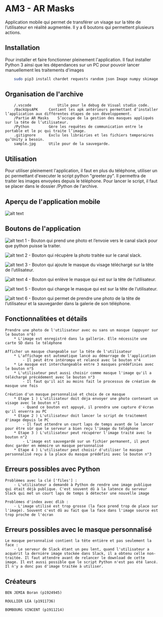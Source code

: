 # AM3 - AR Masks

Application mobile qui permet de transférer un visage sur la tête de l’utilisateur en réalité augmentée. Il y a 6 boutons qui permettent plusieurs actions.

## Installation 

Pour installer et faire fonctionner pleinement l'application. Il faut installer Python 3 ainsi que les dépendances sur un PC pour pouvoir lancer manuellement les traitements d'images
```bash
    sudo pip3 install chardet requests random json Image numpy skimage collections dlib cv2 matplotlib.pyplot os glob 
```

## Organisation de l'archive

 
        /.vscode 		    Utile pour le debug de Visual studio code.
        /BackUpsAPK		Contient les apk antérieurs permettant d’installer l’application aux différentes étapes de son développement.
    	/Partie AR Masks	S’occupe de la gestion des masques appliqués sur la tête de l’utilisateur.
	    /Python			Gère les requêtes de communication entre le portable et le pc qui traite l’image.
	    .gitignore		Exclu les librairies et les fichiers temporaires qu’Unity a besoin.
	    sample.jpg		Utile pour de la sauvegarde.

	
	
## Utilisation

Pour utiliser pleinement l'application, il faut en plus du téléphone, utiliser un pc permettant d'executer le script python "greeter.py". Il permettra de traiter les images envoyées depuis le téléphone. Pour lancer le script, il faut se placer dans le dossier /Python de l'archive.

## Aperçu de l'application mobile

![alt text](https://zupimages.net/up/22/18/w6ns.jpg)   
    
## Boutons de l'application

    
![alt text](https://zupimages.net/up/22/18/l0zq.png)            1 - Bouton qui prend une photo et l’envoie vers le canal slack pour que python puisse la traiter.
	  
![alt text](https://zupimages.net/up/22/18/0dah.png)	        2 - Bouton qui récupère la photo traitée sur le canal slack. 

![alt text](https://zupimages.net/up/22/18/ygbg.png)	        3 - Bouton qui ajoute le masque du visage téléchargé sur la tête de l’utilisateur.

![alt text](https://zupimages.net/up/22/18/0r4k.png)	        4 - Bouton qui enlève le masque qui est sur la tête de l’utilisateur.

![alt text](https://zupimages.net/up/22/18/6otk.png)	        5 - Bouton qui change le masque qui est sur la tête de l’utilisateur.

![alt text](https://zupimages.net/up/22/18/6cyt.png)        	6 - Bouton qui permet de prendre une photo de la tête de l’utilisateur et la sauvegarder dans la galerie de son téléphone.

    
## Fonctionnalitées et détails

    Prendre une photo de l'utilisateur avec ou sans un masque (appuyer sur le bouton n°6)
        * L'image est enregistré dans la gallerie. Elle nécessite une carte SD dans le téléphone
    
    Afficher un masque changeable sur la tête de l'utilisateur
        * L'affichage est automatique lancé au démarrage de l'application
            - Il peut être intérompu et relancé avec le bouton n°4
        * Le masque est interchangeable entre 3 masques prédéfinies avec le bouton n°5
        * L'utilisateur peut aussi choisir comme masque l'image qu'il a téléchargé précédement avec le bouton n°3
            - Il faut qu'il ait au moins fait le processus de création de masque une fois
    
    Création d'un masque personnalisé et choix de ce masque
        * Etape 1 ) L'utilisateur doit déja envoyer une photo contenant un visage avec le bouton n°1
            - Quand ce bouton est appuyé, il prendra une capture d'écran qu'il enverra au PC
        * Etape 2 ) L'utilisateur doit lancer le script de traitement d'image depuis le PC
            - Il faut attendre un court laps de temps avant de le lancer pour être sûr que le serveur a bien reçu l'image du téléphone
        * Etape 3 ) L'utilisateur peut récupérer l'image traité avec le bouton n°2
            - L'image est sauvegardé sur un fichier permanent, il peut donc garder en mémoire un masque personnalisé
        * Etape 4 ) L'utilisateur peut choisir d'utiliser le masque personnalisé reçu à la place du masque prédéfini avec le bouton n°3
        

## Erreurs possibles avec Python 
    
    Problèmes avec la clé ['files'] :
        - L'utilisateur a demandé à Python de rendre une image publique qui était déjà publique. C'est souvent dû à la latence du serveur Slack qui met un court laps de temps à détecter une nouvelle image
    
    Problèmes d'index avec dlib : 
        - L'image utilisé est trop grosse (la face prend trop de place sur l'image). Souvent c'est dû au fait que la face dans l'image source est trop proche de l'écran
    
## Erreurs possibles avec le masque personnalisé

    Le masque personnalisé contient la tête entière et pas seulement la face :  
        - Le serveur de Slack étant un peu lent, quand l'utilisateur a acquérit la dernière image stockée dans Slack, il a obtenu celle non-traitée. Il faut attendre avant de relancer le download de cette image. Il est aussi possible que le script Python n'est pas été lancé. Il n'y a donc pas d'image traitée à utiliser.
    
## Créateurs
    
    BEN JEMIA Boran (p1924945)
    
    ROULLIER LEA (p1911736)
    
    BOMBOURG VINCENT (p1911214)
    

    
    
